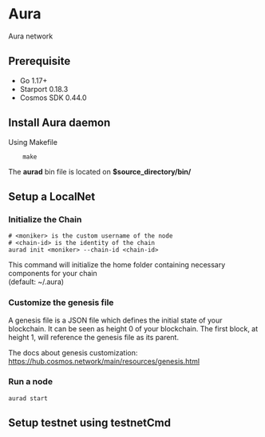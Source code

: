 # Aura
Aura network

## Prerequisite
- Go 1.17+
- Starport 0.18.3
- Cosmos SDK 0.44.0

## Install Aura daemon
Using Makefile
```
    make
```
The **aurad** bin file is located on **$source_directory/bin/** 

## Setup a LocalNet

### Initialize the Chain
```
# <moniker> is the custom username of the node
# <chain-id> is the identity of the chain
aurad init <moniker> --chain-id <chain-id>
```
This command will initialize the home folder containing necessary components for your chain  
(default: ~/.aura)

### Customize the genesis file
A genesis file is a JSON file which defines the initial state of your blockchain. It can be seen as height 0 of your blockchain. The first block, at height 1, will reference the genesis file as its parent.

The docs about genesis customization: https://hub.cosmos.network/main/resources/genesis.html

### Run a node
```
aurad start 
```
## Setup testnet using testnetCmd